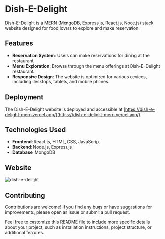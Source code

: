 # Dish-E-Delight

Dish-E-Delight is a MERN (MongoDB, Express.js, React.js, Node.js) stack website designed for food lovers to explore and make reservation.

## Features

- **Reservation System**: Users can make reservations for dining at the restaurant.
- **Menu Exploration**: Browse through the menu offerings at Dish-E-Delight restaurant.
- **Responsive Design**: The website is optimized for various devices, including desktops, tablets, and mobile phones.

## Deployment

The Dish-E-Delight website is deployed and accessible at [https://dish-e-delight-mern.vercel.app/](https://dish-e-delight-mern.vercel.app/).

## Technologies Used

- **Frontend**: React.js, HTML, CSS, JavaScript
- **Backend**: Node.js, Express.js
- **Database**: MongoDB

## Website

![dish-e-delight](https://github.com/samad-mohammed/Dish-e-Delight-MERN/assets/129748059/391222b5-ca95-4bf9-bbec-9475aaca3777)


## Contributing

Contributions are welcome! If you find any bugs or have suggestions for improvements, please open an issue or submit a pull request.

Feel free to customize this README file to include more specific details about your project, such as installation instructions, project structure, or additional features.
